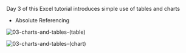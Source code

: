 Day 3 of this Excel tutorial introduces simple use of tables and charts

* Absolute Referencing

![03-charts-and-tables-(table)](https://github.com/user-attachments/assets/a36e3642-78ac-4526-9215-bd3e24fd3003)

![03-charts-and-tables-(chart)](https://github.com/user-attachments/assets/fa62aecb-cc77-4d4f-baca-5b0bed91474f)
